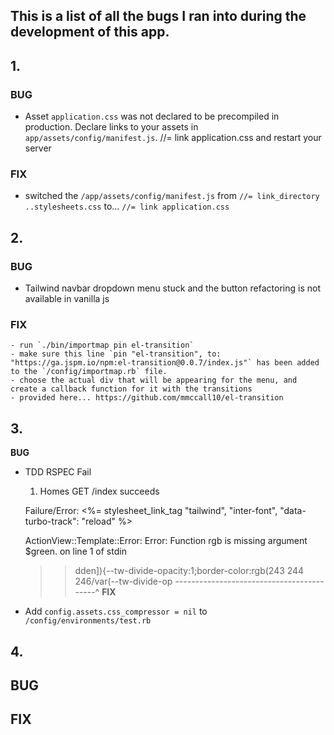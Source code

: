 ## This is a list of all the bugs I ran into during the development of this app.

## 1.
### BUG
  - Asset `application.css` was not declared to be precompiled in production. Declare links to your assets in `app/assets/config/manifest.js`. //= link application.css and restart your server
### FIX
  - switched the `/app/assets/config/manifest.js` from `//= link_directory ..stylesheets.css` to... `//= link application.css`



## 2.
### BUG
  - Tailwind navbar dropdown menu stuck and the button refactoring is not available in vanilla js
### FIX
    - run `./bin/importmap pin el-transition`
    - make sure this line `pin "el-transition", to: "https://ga.jspm.io/npm:el-transition@0.0.7/index.js"` has been added to the `/config/importmap.rb` file.
    - choose the actual div that will be appearing for the menu, and create a callback function for it with the transitions
    - provided here... https://github.com/mmccall10/el-transition



## 3.
**BUG**
  - TDD RSPEC Fail
      1) Homes GET /index succeeds

    Failure/Error: <%= stylesheet_link_tag "tailwind", "inter-font", "data-turbo-track": "reload" %>
    
     ActionView::Template::Error:
       Error: Function rgb is missing argument $green.
               on line 1 of stdin
       >> dden]){--tw-divide-opacity:1;border-color:rgb(243 244 246/var(--tw-divide-op
          ------------------------------------------^
**FIX**
  - Add `config.assets.css_compressor = nil` to `/config/environments/test.rb`



## 4.
**BUG**
  -
**FIX**
  -



